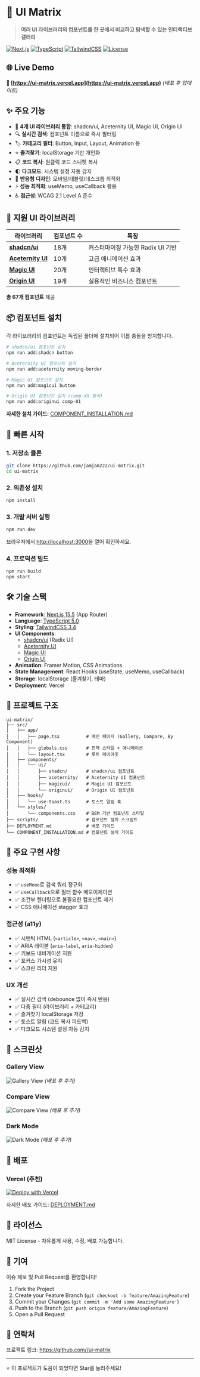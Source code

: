 # 🎨 UI Matrix

> **여러 UI 라이브러리의 컴포넌트를 한 곳에서 비교하고 탐색할 수 있는 인터랙티브 갤러리**

[![Next.js](https://img.shields.io/badge/Next.js-15.5-black?logo=next.js)](https://nextjs.org/)
[![TypeScript](https://img.shields.io/badge/TypeScript-5.0-blue?logo=typescript)](https://www.typescriptlang.org/)
[![TailwindCSS](https://img.shields.io/badge/TailwindCSS-3.4-38bdf8?logo=tailwind-css)](https://tailwindcss.com/)
[![License](https://img.shields.io/badge/License-MIT-green.svg)](LICENSE)

## 🌐 Live Demo

**🚀 [https://ui-matrix.vercel.app](https://ui-matrix.vercel.app)** _(배포 후 업데이트)_

## ✨ 주요 기능

- 🎯 **4개 UI 라이브러리 통합**: shadcn/ui, Aceternity UI, Magic UI, Origin UI
- 🔍 **실시간 검색**: 컴포넌트 이름으로 즉시 필터링
- 🏷️ **카테고리 필터**: Button, Input, Layout, Animation 등
- ⭐ **즐겨찾기**: localStorage 기반 개인화
- 📋 **코드 복사**: 원클릭 코드 스니펫 복사
- 🌓 **다크모드**: 시스템 설정 자동 감지
- 📱 **반응형 디자인**: 모바일/태블릿/데스크톱 최적화
- ⚡ **성능 최적화**: useMemo, useCallback 활용
- ♿ **접근성**: WCAG 2.1 Level A 준수

## 🎨 지원 UI 라이브러리

| 라이브러리 | 컴포넌트 수 | 특징 |
|-----------|------------|------|
| [**shadcn/ui**](https://ui.shadcn.com) | 18개 | 커스터마이징 가능한 Radix UI 기반 |
| [**Aceternity UI**](https://ui.aceternity.com) | 10개 | 고급 애니메이션 효과 |
| [**Magic UI**](https://magicui.design) | 20개 | 인터랙티브 특수 효과 |
| [**Origin UI**](https://originui.com) | 19개 | 실용적인 비즈니스 컴포넌트 |

**총 67개 컴포넌트** 제공

## 📦 컴포넌트 설치

각 라이브러리의 컴포넌트는 독립된 폴더에 설치되어 이름 충돌을 방지합니다.

```bash
# shadcn/ui 컴포넌트 설치
npm run add:shadcn button

# Aceternity UI 컴포넌트 설치
npm run add:aceternity moving-border

# Magic UI 컴포넌트 설치
npm run add:magicui button

# Origin UI 컴포넌트 설치 (comp-XX 형식)
npm run add:originui comp-01
```

**자세한 설치 가이드:** [COMPONENT_INSTALLATION.md](./COMPONENT_INSTALLATION.md)

## 🚀 빠른 시작

### 1. 저장소 클론

```bash
git clone https://github.com/jamjam222/ui-matrix.git
cd ui-matrix
```

### 2. 의존성 설치

```bash
npm install
```

### 3. 개발 서버 실행

```bash
npm run dev
```

브라우저에서 [http://localhost:3000](http://localhost:3000)을 열어 확인하세요.

### 4. 프로덕션 빌드

```bash
npm run build
npm start
```

## 🛠️ 기술 스택

- **Framework**: [Next.js 15.5](https://nextjs.org/) (App Router)
- **Language**: [TypeScript 5.0](https://www.typescriptlang.org/)
- **Styling**: [TailwindCSS 3.4](https://tailwindcss.com/)
- **UI Components**: 
  - [shadcn/ui](https://ui.shadcn.com) (Radix UI)
  - [Aceternity UI](https://ui.aceternity.com)
  - [Magic UI](https://magicui.design)
  - [Origin UI](https://originui.com)
- **Animation**: Framer Motion, CSS Animations
- **State Management**: React Hooks (useState, useMemo, useCallback)
- **Storage**: localStorage (즐겨찾기, 테마)
- **Deployment**: Vercel

## 📂 프로젝트 구조

```
ui-matrix/
├── src/
│   ├── app/
│   │   ├── page.tsx          # 메인 페이지 (Gallery, Compare, By Component)
│   │   ├── globals.css       # 전역 스타일 + 애니메이션
│   │   └── layout.tsx        # 루트 레이아웃
│   ├── components/
│   │   └── ui/
│   │       ├── shadcn/       # shadcn/ui 컴포넌트
│   │       ├── aceternity/   # Aceternity UI 컴포넌트
│   │       ├── magicui/      # Magic UI 컴포넌트
│   │       └── originui/     # Origin UI 컴포넌트
│   ├── hooks/
│   │   └── use-toast.ts      # 토스트 알림 훅
│   └── styles/
│       └── components.css    # BEM 기반 컴포넌트 스타일
├── scripts/                  # 컴포넌트 설치 스크립트
├── DEPLOYMENT.md             # 배포 가이드
└── COMPONENT_INSTALLATION.md # 컴포넌트 설치 가이드
```

## 🎯 주요 구현 사항

### 성능 최적화
- ✅ `useMemo`로 검색 쿼리 정규화
- ✅ `useCallback`으로 필터 함수 메모이제이션
- ✅ 조건부 렌더링으로 불필요한 컴포넌트 제거
- ✅ CSS 애니메이션 stagger 효과

### 접근성 (a11y)
- ✅ 시맨틱 HTML (`<article>`, `<nav>`, `<main>`)
- ✅ ARIA 레이블 (`aria-label`, `aria-hidden`)
- ✅ 키보드 내비게이션 지원
- ✅ 포커스 가시성 유지
- ✅ 스크린 리더 지원

### UX 개선
- ✅ 실시간 검색 (debounce 없이 즉시 반응)
- ✅ 다중 필터 (라이브러리 + 카테고리)
- ✅ 즐겨찾기 localStorage 저장
- ✅ 토스트 알림 (코드 복사 피드백)
- ✅ 다크모드 시스템 설정 자동 감지

## 📸 스크린샷

### Gallery View
![Gallery View](docs/screenshots/gallery.png) _(배포 후 추가)_

### Compare View
![Compare View](docs/screenshots/compare.png) _(배포 후 추가)_

### Dark Mode
![Dark Mode](docs/screenshots/dark-mode.png) _(배포 후 추가)_

## 🚀 배포

### Vercel (추천)

[![Deploy with Vercel](https://vercel.com/button)](https://vercel.com/new/clone?repository-url=https://github.com/<your-username>/ui-matrix)

자세한 배포 가이드: [DEPLOYMENT.md](./DEPLOYMENT.md)

## 📝 라이선스

MIT License - 자유롭게 사용, 수정, 배포 가능합니다.

## 🤝 기여

이슈 제보 및 Pull Request를 환영합니다!

1. Fork the Project
2. Create your Feature Branch (`git checkout -b feature/AmazingFeature`)
3. Commit your Changes (`git commit -m 'Add some AmazingFeature'`)
4. Push to the Branch (`git push origin feature/AmazingFeature`)
5. Open a Pull Request

## 📧 연락처

프로젝트 링크: [https://github.com/<your-username>/ui-matrix](https://github.com/<your-username>/ui-matrix)

---

⭐ 이 프로젝트가 도움이 되었다면 Star를 눌러주세요!
